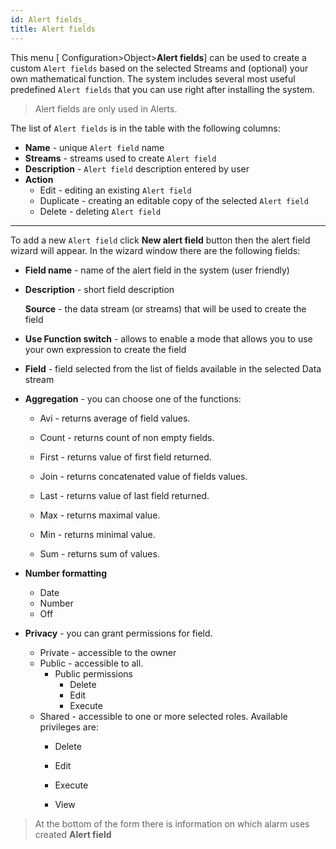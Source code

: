 ```yaml
---
id: Alert fields_
title: Alert fields
---
```


This menu [ Configuration>Object>**Alert fields**] can be used to create a custom `Alert fields` based on the selected Streams and (optional) your own mathematical function.  The system includes several most useful predefined  `Alert fields`  that you can use right after installing the system.

> Alert fields are only used in Alerts.

The list of `Alert fields`  is in the table with the following columns:

- **Name** - unique `Alert field` name
- **Streams** - streams used to create  `Alert field` 
- **Description** -  `Alert field`  description entered by user
- **Action**
  - Edit - editing an existing  `Alert field`
  - Duplicate - creating an editable copy of the selected  `Alert field`
  - Delete - deleting   `Alert field`

---

To add a new `Alert field` click **New alert field** button then the alert field wizard will appear. In the wizard window there are the following fields:

- **Field name** - name of the alert field in the system (user friendly)

- **Description** - short field description

  **Source** - the data stream (or streams) that will be used to create the field

- **Use Function switch** - allows to enable a mode that allows you to use your own expression to create the field 

- **Field** - field selected from the list of fields available in the selected Data stream
- **Aggregation** - you can choose one of the functions: 

  - Avi - returns average of field values.
  - Count - returns count of non empty fields.

  - First - returns value of first field returned.

  - Join - returns concatenated value of fields values.

  - Last - returns value of last field returned.

  - Max - returns maximal value.

  - Min - returns minimal value.

  - Sum - returns sum of values.

- **Number formatting** 
  - Date
  - Number
  - Off

- **Privacy** - you can grant permissions for field.

  - Private - accessible to the owner
  - Public - accessible to all. 
    - Public permissions
      - Delete
      - Edit
      - Execute
  - Shared - accessible to one or more selected roles. Available privileges are:
    - Delete

    - Edit

    - Execute

    - View


> At the bottom of the form there is information on which alarm uses created **Alert field**















